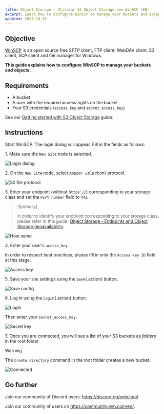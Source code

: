 ```yaml
---
title: Object Storage - Utilizar S3 Object Storage com WinSCP (EN)
excerpt: Learn how to configure WinSCP to manage your buckets and objects
updated: 2023-10-16
---
```


## Objective

[WinSCP](https://winscp.net/) is an open source free SFTP client, FTP client, WebDAV client, S3 client, SCP client and file manager for Windows.

**This guide explains how to configure WinSCP to manage your buckets and objects.**

## Requirements

- A bucket
- A user with the required access rights on the bucket
- Your S3 credentials (`access_key` and `secret_access_key`)

See our [Getting started with S3 Object Storage](s3_getting_started_with_object_storage1.) guide.

## Instructions

Start WinSCP. The login dialog will appear. Fill in the fields as follows:

1\. Make sure the `New Site` node is selected.

![Login dialog](login_dialog.png)

2\. On the `New Site` node, select `Amazon S3`{.action} protocol.

![S3 file protocol](S3_file_protocol.png)

3\. Enter your endpoint (without `https://`) corresponding to your storage class and set the `Port number` field to `443`.

> [!primary]
>
> In order to identify your endpoint corresponding to your storage class, please refer to this guide: [Object Storage - Endpoints and Object Storage geoavailability](s3_location1.).
>

![Host name](hostname.png)

4\. Enter your user's `access_key`.

In order to respect best practices, please fill in only the `Access key ID` field at this stage.

![Access key](access_key.png)

5\. Save your site settings using the `Save`{.action} button.

![Save config](save_config.png)

6\. Log in using the `Login`{.action} button.

![Login](s3_winscp_images_login.png)

Then enter your `secret_access_key`.

![Secret key](secret_key.png)

7\. Once you are connected, you will see a list of your S3 buckets as *folders* in the root folder.

> [!warning]
>
> The `Create directory` command in the root folder creates a new bucket.
>

![Connected](images_connected.png)

## Go further

Join our community of Discord users: <https://discord.gg/ovhcloud>

Join our community of users on <https://community.ovh.com/en/>.
